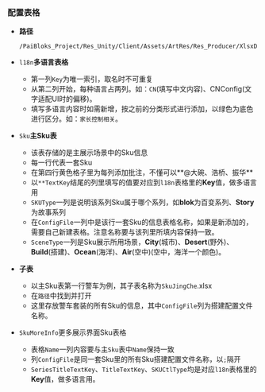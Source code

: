 ### 配置表格

* **路径**

  ```
  /PaiBloks_Project/Res_Unity/Client/Assets/ArtRes/Res_Producer/XlsxData/
  ```


* `l18n`**多语言表格**
  * 第一列`Key`为唯一索引，取名时不可重复
  * 从第二列开始，每种语言占两列。如：`CN`(填写中文内容)、CNConfig(文字适配UI时的偏移)。
  * 填写多语言内容时如需新增，按之前的分类形式进行添加，以绿色为底色进行区分。如：`家长控制相关`。
* `Sku`**主Sku表**
  * 该表存储的是主展示场景中的Sku信息
  * 每一行代表一套Sku
  * 在第四行黄色格子里为每列添加批注，不懂可以**@大碗、浩桥、振华**
  * 以`**TextKey`结尾的列里填写的值要对应到`l18n`表格里的**Key**值，做多语言用
  * `SKUType`一列是说明该系列Sku属于哪个系列，如**blok**为百变系列、**Story**为故事系列
  * 在`ConfigFile`一列中是该行一套Sku的信息表格名称，如果是新添加的，需要自己新建表格。注意名称要与该列里所填内容保持一致。
  * `SceneType`一列是Sku展示所用场景，**City**(城市)、**Desert**(野外)、**Build**(搭建)、**Ocean**(海洋)、**Air**(空中)(空中，海洋一个颜色)。
* **子表**
  * 以主Sku表第一行警车为例，其子表名称为`SkuJingChe`.xlsx
  * 在`路径`中找到并打开
  * 这里存放警车套装的所有Sku的信息，其中`ConfigFile`列为搭建配置文件名称。
* `SkuMoreInfo`更多展示界面Sku表格
  * 表格`Name`一列内容要与主`Sku`表中`Name`保持一致
  * 列`ConfigFile`是同一套Sku里的所有Sku搭建配置文件名称，以`;`隔开
  * `SeriesTitleTextKey`、`TitleTextKey`、`SKUCtlType`均是对应`l18n`表格里的**Key**值，做多语言用。